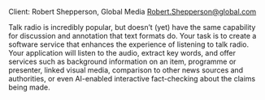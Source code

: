 Client: Robert Shepperson, Global Media <Robert.Shepperson@global.com>

Talk radio is incredibly popular, but doesn’t (yet) have the same
capability for discussion and annotation that text formats do. Your task
is to create a software service that enhances the experience of
listening to talk radio. Your application will listen to the audio,
extract key words, and offer services such as background information on
an item, programme or presenter, linked visual media, comparison to
other news sources and authorities, or even AI-enabled interactive
fact-checking about the claims being made.